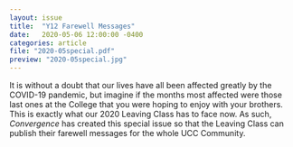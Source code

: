 ```yaml
---
layout: issue
title:  "Y12 Farewell Messages"
date:   2020-05-06 12:00:00 -0400
categories: article
file: "2020-05special.pdf"
preview: "2020-05special.jpg"
---
```


It is without a doubt that our lives have all been affected greatly by the COVID-19 pandemic, but imagine if the months most affected were those last ones at the College that you were hoping to enjoy with your brothers. This is exactly what our 2020 Leaving Class has to face now. As such, *Convergence* has created this special issue so that the Leaving Class can publish their farewell messages for the whole UCC Community.  
